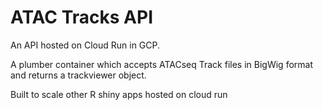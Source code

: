 # ATAC Tracks API

An API hosted on Cloud Run in GCP.

A plumber container which accepts ATACseq Track files in BigWig format and returns a trackviewer object.

Built to scale other R shiny apps hosted on cloud run 
